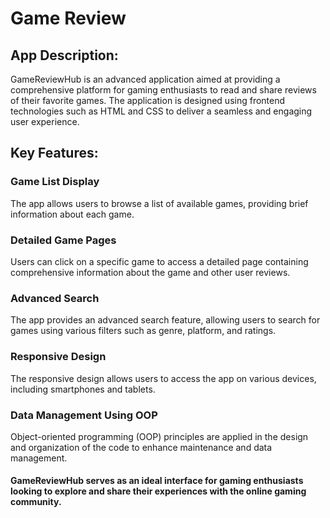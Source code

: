 # Game Review

## App Description:

GameReviewHub is an advanced application aimed at providing a comprehensive platform for gaming enthusiasts to read and share reviews of their favorite games. The application is designed using frontend technologies such as HTML and CSS to deliver a seamless and engaging user experience.

## Key Features:

### Game List Display
The app allows users to browse a list of available games, providing brief information about each game.

### Detailed Game Pages
Users can click on a specific game to access a detailed page containing comprehensive information about the game and other user reviews.

### Advanced Search
The app provides an advanced search feature, allowing users to search for games using various filters such as genre, platform, and ratings.

### Responsive Design
The responsive design allows users to access the app on various devices, including smartphones and tablets.

### Data Management Using OOP
Object-oriented programming (OOP) principles are applied in the design and organization of the code to enhance maintenance and data management.

#### GameReviewHub serves as an ideal interface for gaming enthusiasts looking to explore and share their experiences with the online gaming community.
